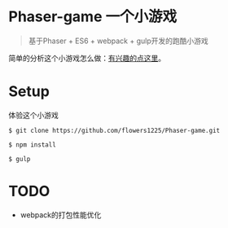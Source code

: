 # Phaser-game 一个小游戏

> 基于Phaser + ES6 + webpack + gulp开发的跑酷小游戏

简单的分析这个小游戏怎么做：[有兴趣的点这里](http://www.flowers1225.com/lessons/2016/10/21/1)。

# Setup

体验这个小游戏

``` 
$ git clone https://github.com/flowers1225/Phaser-game.git

$ npm install

$ gulp

```
# TODO

- webpack的打包性能优化
 


